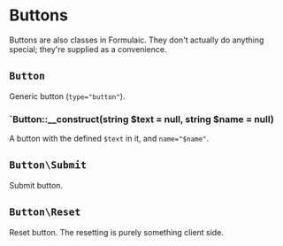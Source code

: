 # Buttons

Buttons are also classes in Formulaic. They don't actually do anything special;
they're supplied as a convenience.

## `Button`

Generic button (`type="button"`).

### `Button::__construct(string $text = null, string $name = null)

A button with the defined `$text` in it, and `name="$name"`.

## `Button\Submit`

Submit button.

## `Button\Reset`

Reset button. The resetting is purely something client side.
